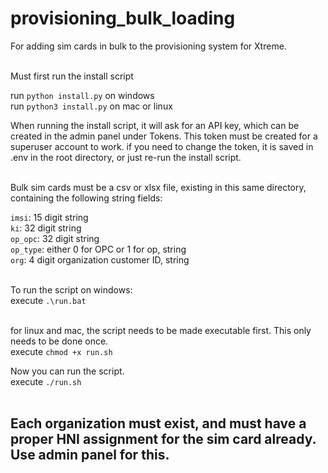 # provisioning_bulk_loading

For adding sim cards in bulk to the provisioning system for Xtreme. <br><br>


Must first run the install script <br>

run `python install.py` on windows <br>
run `python3 install.py` on mac or linux <br>

When running the install script, it will ask for an API key, which can be created in the admin panel under Tokens. This token must be created for a superuser account to work. if you need to change the token, it is saved in .env in the root directory, or just re-run the install script. <br><br>


Bulk sim cards must be a csv or xlsx file, existing in this same directory, containing the following string fields: <br>

`imsi`: 15 digit string <br>
`ki`: 32 digit string <br>
`op_opc`: 32 digit string <br>
`op_type`: either 0 for OPC or 1 for op, string <br>
`org`: 4 digit organization customer ID, string<br><br>


To run the script on windows: <br>
execute `.\run.bat` <br><br>

for linux and mac, the script needs to be made executable first. This only needs to be done once. <br>
execute `chmod +x run.sh` <br>

Now you can run the script. <br>
execute `./run.sh` <br><br>


## Each organization must exist, and must have a proper HNI assignment for the sim card already. Use admin panel for this.